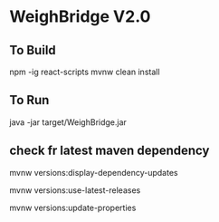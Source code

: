 WeighBridge V2.0
================

## To Build 
npm -ig react-scripts 
mvnw clean install

## To Run
java -jar target/WeighBridge.jar

## check fr latest maven dependency 
mvnw versions:display-dependency-updates
 
mvnw versions:use-latest-releases

mvnw versions:update-properties
